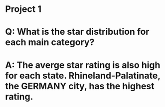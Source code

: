 # Project 1

#


# Q: What is the star distribution for each main category?
# A: The averge star rating is also high for each state. Rhineland-Palatinate, the GERMANY city, has the highest rating. 
